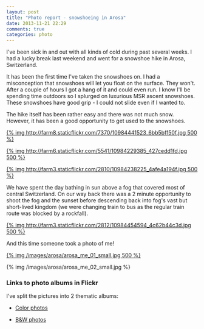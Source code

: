 ```yaml
---
layout: post
title: "Photo report - snowshoeing in Arosa"
date: 2013-11-21 22:29
comments: true
categories: photo
---
```


I've been sick in and out with all kinds of cold during past several weeks. I had a lucky break last weekend and went for a snowshoe hike in Arosa, Switzerland.

It has been the first time I've taken the snowshoes on. I had a misconception that snowshoes will let you float on the surface. They won't. After a couple of hours I got a hang of it and could even run. I know I'll be spending time outdoors so I splurged on luxurious MSR ascent snowshoes. These snowshoes have good grip - I could not slide even if I wanted to.

The hike itself has been rather easy and there was not much snow. However, it has been a good opportunity to get used to the snowshoes.

[{% img http://farm8.staticflickr.com/7370/10984441523_6bb5bff50f.jpg 500 %}](http://www.flickr.com/photos/68217075@N08/10984441523)

[{% img http://farm6.staticflickr.com/5541/10984229385_427cedd1fd.jpg 500 %}](http://www.flickr.com/photos/68217075@N08/10984229385/)

[{% img http://farm3.staticflickr.com/2810/10984238225_4afe4a194f.jpg 500 %}](http://www.flickr.com/photos/68217075@N08/10984238225/)

We have spent the day bathing in sun above a fog that covered most of central Switzerland. On our way back there was a 2 minute opportunity to shoot the fog and the sunset before descending back into fog's vast but short-lived kingdom (we were changing train to bus as the regular train route was blocked by a rockfall).

[{% img http://farm3.staticflickr.com/2812/10984454594_4c62b44c3d.jpg 500 %}](http://www.flickr.com/photos/68217075@N08/10984454594)

And this time someone took a photo of me!

[{% img /images/arosa/arosa_me_01_small.jpg 500 %}](/images/arosa/arosa_me_01_full.jpg)

{% img /images/arosa/arosa_me_02_small.jpg %}

### Links to photo albums in Flickr

I've split the pictures into 2 thematic albums:

* [Color photos](http://www.flickr.com/photos/68217075@N08/sets/72157637918523355/)

* [B&W photos](http://www.flickr.com/photos/68217075@N08/sets/72157637919444363/)